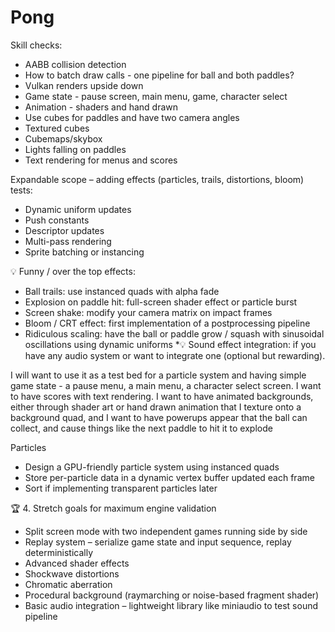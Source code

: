# Pong

Skill checks:
* AABB collision detection
* How to batch draw calls - one pipeline for ball and both paddles?
* Vulkan renders upside down
* Game state - pause screen, main menu, game, character select
* Animation - shaders and hand drawn
* Use cubes for paddles and have two camera angles
* Textured cubes
* Cubemaps/skybox
* Lights falling on paddles
* Text rendering for menus and scores

Expandable scope – adding effects (particles, trails, distortions, bloom) tests:
* Dynamic uniform updates
* Push constants
* Descriptor updates
* Multi-pass rendering
* Sprite batching or instancing

💡 Funny / over the top effects:
* Ball trails: use instanced quads with alpha fade
* Explosion on paddle hit: full-screen shader effect or particle burst
* Screen shake: modify your camera matrix on impact frames
* Bloom / CRT effect: first implementation of a postprocessing pipeline
* Ridiculous scaling: have the ball or paddle grow / squash with sinusoidal oscillations using dynamic uniforms
*💡 Sound effect integration: if you have any audio system or want to integrate one (optional but rewarding).

I will want to use it as a test bed for a particle system and having simple
game state - a pause menu, a main menu, a character select screen. I want to
have scores with text rendering. I want to have animated backgrounds, either
through shader art or hand drawn animation that I texture onto a background
quad, and I want to have powerups appear that the ball can collect, and cause
things like the next paddle to hit it to explode

Particles
* Design a GPU-friendly particle system using instanced quads
* Store per-particle data in a dynamic vertex buffer updated each frame
* Sort if implementing transparent particles later

🏆 4. Stretch goals for maximum engine validation
* Split screen mode with two independent games running side by side
* Replay system – serialize game state and input sequence, replay deterministically
* Advanced shader effects
* Shockwave distortions
* Chromatic aberration
* Procedural background (raymarching or noise-based fragment shader)
* Basic audio integration – lightweight library like miniaudio to test sound pipeline
